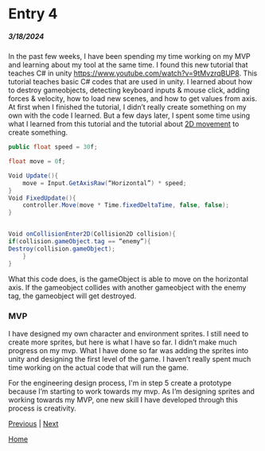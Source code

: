 # Entry 4
##### 3/18/2024

In the past few weeks, I have been spending my time working on my MVP and learning about my tool at the same time. I found this new tutorial that teaches C# in unity https://www.youtube.com/watch?v=9tMvzrqBUP8. This tutorial teaches basic C# codes that are used in unity. I learned about how to destroy gameobjects, detecting keyboard inputs & mouse click, adding forces & velocity, how to load new scenes, and how to get values from axis. 
At first when I finished the tutorial, I didn’t really create something on my own with the code I learned. But a few days later, I spent some time using what I learned from this tutorial and the tutorial about [2D movement](https://www.youtube.com/watch?v=dwcT-Dch0bA) to create something. 

```C#
public float speed = 30f;

float move = 0f;

Void Update(){
	move = Input.GetAxisRaw(“Horizontal”) * speed;
}
Void FixedUpdate(){
	controller.Move(move * Time.fixedDeltaTime, false, false);
}


Void onCollisionEnter2D(Collision2D collision){
if(collision.gameObject.tag == “enemy”){
Destroy(collision.gameObject);
	}
}
```
What this code does, is the gameObject is able to move on the horizontal axis. If the gameobject collides with another gameobject with the enemy tag, the gameobject will get destroyed.

### MVP
I have designed my own character and environment sprites. I still need to create more sprites, but here is what I have so far. I didn’t make much progress on my mvp. What I have done so far was adding the sprites into unity and designing the first level of the game. I haven’t really spent much time working on the actual code that will run the game.

For the engineering design process, I'm in step 5 create a prototype because I’m starting to work towards my mvp. As I’m designing sprites and working towards my MVP, one new skill I have developed through this process is creativity.


[Previous](entry03.md) | [Next](entry05.md)

[Home](../README.md)
